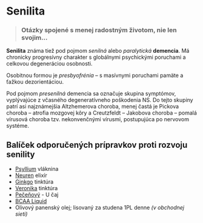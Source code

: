 Senilita
========


> ### Otázky spojené s menej radostným životom, nie len svojim…
>
>

**Senilita** známa tiež pod pojmom *senilná* alebo *paralytická* **demencia**.
Má chronicky progresívny charakter s globálnymi psychickými poruchami a celkovou
degeneráciou osobnosti.

Osobitnou formou je *presbyofrénia* – s masívnymi poruchami pamäte a ťažkou
dezorientáciou.

Pod pojmom *presenilná* demencia sa označuje skupina symptómov, vyplývajúce z
včasného degeneratívneho poškodenia NS. Do tejto skupiny patrí asi najznámejšia
Altzhemerova choroba, menej častá je Pickova choroba – atrofia mozgovej kôry a
Creutzfeldt – Jakobova choroba – pomalá vírusová choroba tzv. nekonvenčnými
vírusmi, postupujúca po nervovom systéme.

Balíček odporučených prípravkov proti rozvoju senility
------------------------------------------------------

* [Psyllium](../caje/psyllium) vláknina
* [Neuren](../elixiry/neuren) elixír
* [Ginkgo](../tinktury/ginkgo) tinktúra
* [Veronika](../tinktury/veronika) tinktúra
* [Pečeňový](../caje/pecenovy-u-caj) - U čaj
* [BCAA Liquid](../procvi/bcaa-l-carnitin)
* Olivový panenský olej; lisovaný za studena 1PL denne *(v obchodnej sieti)*
